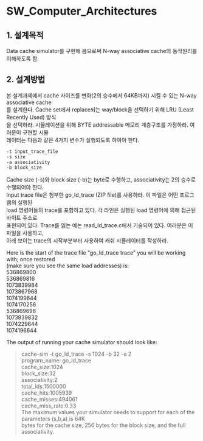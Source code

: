# SW_Computer_Architectures

## 1. 설계목적
Data cache simulator를 구현해 봄으로써 N-way associative cache의 동작원리를 이해하도록 함.

## 2. 설계방법
본 설계과제에서 cache 사이즈를 변화(2의 승수에서 64KB까지) 시킬 수 있는 N-way associative cache  
를 설계한다. Cache set에서 replace되는 way/block을 선택하기 위해 LRU (Least Recently Used) 방식  
을 선택하라. 시뮬레이션을 위해 BYTE addressable 메모리 계층구조를 가정하라. 여러분이 구현할 시뮬  
레이터는 다음과 같은 4가지 변수가 실행되도록 하여야 한다.  

```
-t input_trace_file
-s size
-a associativity
-b block_size
```

Cache size (-s)와 block size (-b)는 byte로 수행하고, associativity는 2의 승수로 수행되어야 한다.  
Input trace file은 첨부한 go_ld_trace (ZIP file)를 사용하라. 이 파일은 어떤 프로그램의 실행된  
load 명령어들의 trace를 포함하고 있다. 각 라인은 실행된 load 명령어에 의해 접근된 바이트 주소로  
표현되어 있다. Trace를 읽는 예는 read_ld_trace.c에서 기술되어 있다. 여러분은 이 파일을 사용하고,  
아래 보이는 trace의 시작부분부터 사용하여 캐쉬 시뮬레이터를 작성하라.  

Here is the start of the trace file "go_ld_trace trace" you will be working with; once restored  
(make sure you see the same load addresses) is:  
536869800  
536869816  
1073839984  
1073867968  
1074199644  
1074170256  
536869696  
1073839832  
1074229644  
1074196644  

The output of running your cache simulator should look like:  
>cache-sim -t go_ld_trace -s 1024 -b 32 -a 2  
program_name: go_ld_trace  
cache_size:1024  
block_size:32  
associativity:2  
total_lds:1500000  
cache_hits:1005939  
cache_misses:494061  
cache_miss_rate:0.33  
The maximum values your simulator needs to support for each of the parameters (s,b,a) is 64K  
bytes for the cache size, 256 bytes for the block size, and the full associativity.  
